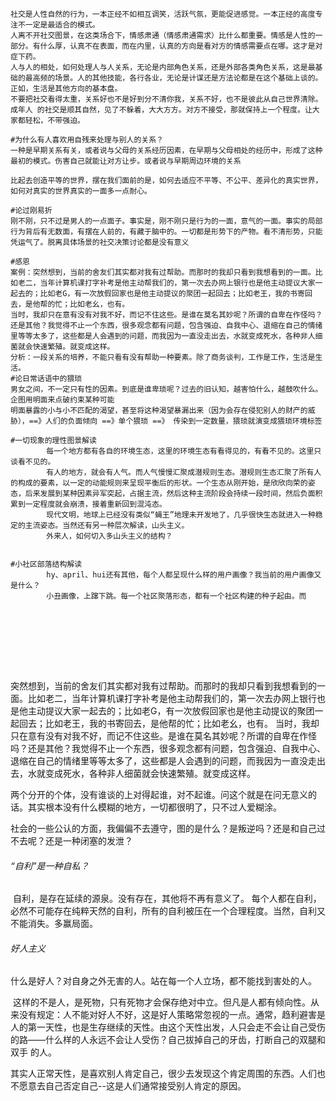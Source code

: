 ```shell
社交是人性自然的行为，一本正经不如相互调笑，活跃气氛，更能促进感觉。一本正经的高度专注不一定是最适合的模式。
人离不开社交图景，在这类场合下，情感肃通（情感肃通需求）比什么都重要。情感是人性的一部分。有什么厚，认真不在表面，而在内里，认真的方向是看对方的情感需要点在哪。这才是对症下药。
人与人的相处，如何处理人与人关系，无论是内部角色关系，还是外部各类角色关系，这是最基础的最高频的场景。人的其他技能，各行各业，无论是计谋还是方法论都是在这个基础上谈的。正如，生活是其他方向的基本盘。
不要把社交看得太重，关系好也不是好到分不清你我，关系不好，也不是彼此从自己世界清除。成年人 的社交是顺其自然，见了不躲着，大大方方。对方不接受，那就保持上一个程度。让大家都轻松，不带强迫。
```



```shell
#为什么有人喜欢用自残来处理与别人的关系？
一种是早期关系有关，或者说与父母的关系经历因素，在早期与父母相处的经历中，形成了这种最初的模式。伤害自己就能让对方让步。或者说与早期周边环境的关系

比起去创造平等的世界，摆在我们面前的是，如何去适应不平等、不公平、差异化的真实世界，如何对真实的世界真实的一面多一点耐心。
```

```shell
#论过刚易折
刚不刚，只不过是男人的一点面子。事实是，刚不刚只是行为的一面，意气的一面。事实的局部行为背后有无数面，有摆在人前的，有藏于脑中的。一切都是形势下的产物。看不清形势，只能凭运气了。脱离具体场景的社交决策讨论都是没有意义
```

```shell
#感恩
案例：突然想到，当前的舍友们其实都对我有过帮助。而那时的我却只看到我想看到的一面。比如老二，当年计算机课打字补考是他主动帮我们的，第一次去办网上银行也是他主动提议大家一起去的；比如老G，有一次放假回家也是他主动提议的聚团一起回去；比如老王，我的书寄回去，是他帮的忙；比如老幺，也有。
当时，我却只在意有没有对我不好，而记不住这些。是谁在莫名其妙呢？所谓的自卑在作怪吗？还是其他？我觉得不止一个东西，很多观念都有问题，包含强迫、自我中心、退缩在自己的情绪里等等太多了，这些都是人会遇到的问题，而我因为一直没走出去，水就变成死水，各种非人细菌就会快速繁殖。就变成这样。
分析：一段关系的培养，不能只看有没有帮助一种要素。除了商务谈判，工作是工作，生活是生活。
#论日常话语中的猥琐
男女之间，不一定只有性的因素。到底是谁卑琐呢？过去的旧认知，越害怕什么，越鼓吹什么。企图用明面来点破约束某种可能
明面暴露的小与小不匹配的渴望，甚至将这种渴望暴漏出来（因为会存在侵犯别人的财产的威胁），==》人们的负面倾向 ==》单个猥琐 ==》 传染到一定数量，猥琐就演变成猥琐环境标签

#一切现象的理性图景解读
		每一个地方都有各自的环境生态，这里的环境生态有看得见的，有看不见的。这里只谈看不见的。
		有人的地方，就会有人气。而人气慢慢汇聚成潜规则生态。潜规则生态汇聚了所有人的构成的要素，以一定的动能规则来呈现平衡后的形状。一个生态从刚开始，是欣欣向荣的姿态，后来发展到某种因素异军突起，占据主流，然后这种主流阶段会持续一段时间，然后负面积累到一定程度就会崩溃，接着重新回到混沌态。
		现代文明，地球上已经没有类似“蝇王”地理未开发地了，几乎很快生态就进入一种稳定的主流姿态。当然还有另一种层次解读，山头主义。
		外来人，如何切入多山头主义的结构？
		
    
#小社区部落结构解读
		hy、april、hui还有其他，每个人都呈现什么样的用户画像？我当前的用户画像又是什么？
		小丑画像，上蹿下跳。每一个社区聚落形态，都有一个社区构建的种子起由。而
		








```



突然想到，当前的舍友们其实都对我有过帮助。而那时的我却只看到我想看到的一面。比如老二，当年计算机课打字补考是他主动帮我们的，第一次去办网上银行也是他主动提议大家一起去的；比如老G，有一次放假回家也是他主动提议的聚团一起回去；比如老王，我的书寄回去，是他帮的忙；比如老幺，也有。
当时，我却只在意有没有对我不好，而记不住这些。是谁在莫名其妙呢？所谓的自卑在作怪吗？还是其他？我觉得不止一个东西，很多观念都有问题，包含强迫、自我中心、退缩在自己的情绪里等等太多了，这些都是人会遇到的问题，而我因为一直没走出去，水就变成死水，各种非人细菌就会快速繁殖。就变成这样。

两个分开的个体，没有谁谈的上对得起谁，对不起谁。问这个就是在问无意义的话。其实根本没有什么模糊的地方，一切都很明了，只不过人爱糊涂。

社会的一些公认的方面，我偏偏不去遵守，图的是什么？是叛逆吗？还是和自己过不去呢？还是一种闭塞的发泄？



###### “自利”是一种自私？

​		自利，是存在延续的源泉。没有存在，其他将不再有意义了。
​		每个人都在自利，必然不可能存在纯粹天然的自利，所有的自利被压在一个合理程度。当然，自利又不能消失。多赢局面。



###### 好人主义

​		什么是好人？对自身之外无害的人。站在每一个人立场，都不能找到害处的人。

​		这样的不是人，是死物，只有死物才会保存绝对中立。但凡是人都有倾向性。
​		从来没有规定：人不能对好人不好，这是好人策略常忽视的一点。通常，趋利避害是人的第一天性，也是生存继续的天性。由这个天性出发，人只会走不会让自己受伤的路——什么样的人永远不会让人受伤？自己拔掉自己的牙齿，打断自己的双腿和双手 的人。	



其实人正常天性，是喜欢别人肯定自己，很少去发现这个肯定周围的东西。人们也不愿意去自己否定自己--这是人们通常接受别人肯定的原因。



